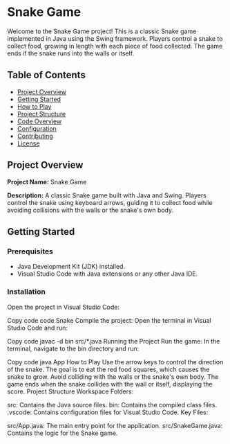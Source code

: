 # Snake Game

Welcome to the Snake Game project! This is a classic Snake game implemented in Java using the Swing framework. Players control a snake to collect food, growing in length with each piece of food collected. The game ends if the snake runs into the walls or itself.

## Table of Contents
- [Project Overview](#project-overview)
- [Getting Started](#getting-started)
- [How to Play](#how-to-play)
- [Project Structure](#project-structure)
- [Code Overview](#code-overview)
- [Configuration](#configuration)
- [Contributing](#contributing)
- [License](#license)

## Project Overview

**Project Name:** Snake Game

**Description:** A classic Snake game built with Java and Swing. Players control the snake using keyboard arrows, guiding it to collect food while avoiding collisions with the walls or the snake's own body.

## Getting Started

### Prerequisites

- Java Development Kit (JDK) installed.
- Visual Studio Code with Java extensions or any other Java IDE.

### Installation

Open the project in Visual Studio Code:


Copy code
code Snake
Compile the project:
Open the terminal in Visual Studio Code and run:


Copy code
javac -d bin src/*.java
Running the Project
Run the game:
In the terminal, navigate to the bin directory and run:

Copy code
java App
How to Play
Use the arrow keys to control the direction of the snake.
The goal is to eat the red food squares, which causes the snake to grow.
Avoid colliding with the walls or the snake's own body.
The game ends when the snake collides with the wall or itself, displaying the score.
Project Structure
Workspace Folders:

src: Contains the Java source files.
bin: Contains the compiled class files.
.vscode: Contains configuration files for Visual Studio Code.
Key Files:

src/App.java: The main entry point for the application.
src/SnakeGame.java: Contains the logic for the Snake game.


